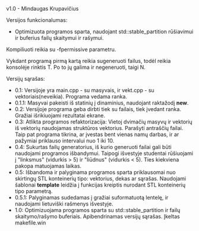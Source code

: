 v1.0 - Mindaugas Krupavičius

Versijos funkcionalumas:
 - Optimizuota programos sparta, naudojant std::stable_partition rūšiavimui ir buferius failų skaitymui ir rašymui.
 
Kompiliuoti reikia su -fpermissive parametru.

Vykdant programą pirmą kartą reikia sugeneruoti failus, todėl reikia konsolėje rinktis T. Po to jų galima ir negeneruoti, taigi N.

Versijų sąrašas:
- 0.1: Versijoje yra main.cpp - su masyvais, ir vekt.cpp - su vektoriais(neveikia). Programa vedama ranka.
- 0.1.1: Masyvai pakeisti iš statinių į dinaminius, naudojant raktažodį **new**.
- 0.2: Versijoje programa geba dirbti tiek su failais, tiek įvedant ranka. Gražiai išrikiuojami rezultatai ekrane.
- 0.3: Atlikta programos refaktorizacija: Vietoj dvimačių masyvų ir vektorių iš vektorių naudojamas struktūros vektorius. Parašyti antraščių failai. Taip pat programa tikrina, ar įvestas bent vienas namų darbas, ir ar pažymiai priklauso intervalui nuo 1 iki 10.
- 0.4: Sukurtas failų generatorius, iš kurio generuoti failai gali būti naudojami programos išbandymui. Taipogi išvestyje studentai rūšiuojami į "linksmus" (vidurkis > 5) ir "liūdnus" (vidurkis < 5). Ties kiekviena pakopa matuojamas laikas.
- 0.5: Išbandoma ir palyginama programos sparta priklausomai nuo skirtingų STL konteinerių tipo: vektorius, dekas ar sąrašas. Naudojami šablonai **template** leidžia į funkcijas kreiptis nurodant STL konteinerių tipo parametrą.
- 0.5.1: Palyginamas sudedamas į gražiai suformatuotą lentelę, ir naudojami lietuviški rašmenys išvestyje.
- 1.0: Optimizuojama programos sparta su std::stable_partition ir failų skaitymo/rašymo buferiais. Apibendrinamas versijų sąrašas. Įkeltas makefile.win
